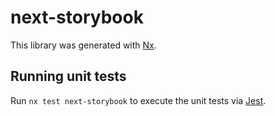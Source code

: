 # next-storybook

This library was generated with [Nx](https://nx.dev).

## Running unit tests

Run `nx test next-storybook` to execute the unit tests via [Jest](https://jestjs.io).
